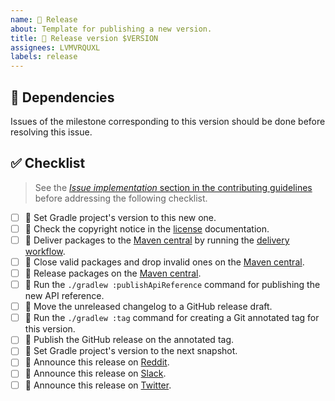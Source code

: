 ```yaml
---
name: 🔖 Release
about: Template for publishing a new version.
title: 🔖 Release version $VERSION
assignees: LVMVRQUXL
labels: release
---
```


## 🔗 Dependencies

Issues of the milestone corresponding to this version should be done before resolving this issue.

## ✅ Checklist

> See the [_Issue implementation_ section in the contributing guidelines](https://github.com/kotools/types/blob/main/CONTRIBUTING.md#issue-implementation) before addressing the following checklist.

- [ ] 🔖 Set Gradle project's version to this new one.
- [ ] 📝 Check the copyright notice in the [license] documentation.
- [ ] 🚀 Deliver packages to the [Maven central] by running the [delivery workflow].
- [ ] 🚀 Close valid packages and drop invalid ones on the [Maven central].
- [ ] 🚀 Release packages on the [Maven central].
- [ ] 🚀 Run the `./gradlew :publishApiReference` command for publishing the new API reference.
- [ ] 📝 Move the unreleased changelog to a GitHub release draft.
- [ ] 🔖 Run the `./gradlew :tag` command for creating a Git annotated tag for this version.
- [ ] 🔖 Publish the GitHub release on the annotated tag.
- [ ] 🔖 Set Gradle project's version to the next snapshot.
- [ ] 📝 Announce this release on [Reddit].
- [ ] 📝 Announce this release on [Slack].
- [ ] 📝 Announce this release on [Twitter].

[delivery workflow]: https://github.com/kotools/types/actions/workflows/delivery.yml
[license]: https://github.com/kotools/types/blob/main/LICENSE.txt
[maven central]: https://s01.oss.sonatype.org
[reddit]: https://www.reddit.com/r/Kotlin
[slack]: https://kotlinlang.slack.com/archives/C05H0L1LD25
[twitter]: https://twitter.com/kotools_org
